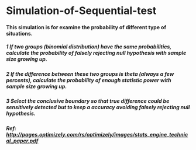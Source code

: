 # Simulation-of-Sequential-test
#### This simulation is for examine the probability of different type of situations.
##### 1 If two groups (binomial distribution) have the same probabilities, calculate the probability of falsely rejecting null hypothesis with sample size growing up.
##### 2 If the difference between these two groups is theta (always a few percents), calculate the probability of enough statistic power with sample size growing up.
##### 3 Select the conclusive boundary so that true difference could be sensitively detected but to keep a accuracy avoiding falsely rejecting null hypothesis.

##### Ref: http://pages.optimizely.com/rs/optimizely/images/stats_engine_technical_paper.pdf

